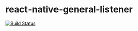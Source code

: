 # react-native-general-listener

[![Build Status](https://travis-ci.org/gaoxiaosong/react-native-general-listener.svg?branch=master)](https://travis-ci.org/gaoxiaosong/react-native-general-listener)

